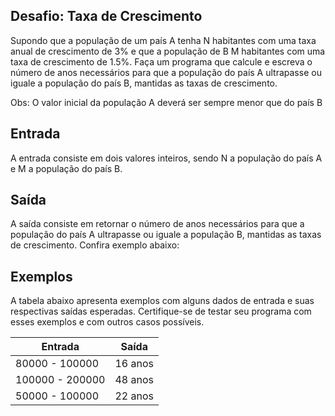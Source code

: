 ## **Desafio**: Taxa de Crescimento

Supondo que a população de um país A tenha N habitantes com uma taxa anual de crescimento de 3% e que a população de B M habitantes com uma taxa de crescimento de 1.5%. Faça um programa que calcule e escreva o número de anos necessários para que a população do país A ultrapasse ou iguale a população do país B, mantidas as taxas de crescimento.

Obs: O valor inicial da população A deverá ser sempre menor que do país B

## **Entrada**

A entrada consiste em dois valores inteiros, sendo N a população do país A e M a população do país B.

## **Saída**

A saída consiste em retornar o número de anos necessários para que a população do país A ultrapasse ou iguale a população B, mantidas as taxas de crescimento. Confira exemplo abaixo:

## **Exemplos**

A tabela abaixo apresenta exemplos com alguns dados de entrada e suas respectivas saídas esperadas. Certifique-se de testar seu programa com esses exemplos e com outros casos possíveis.

| Entrada         | Saída   |
| --------------- | ------- |
| 80000 - 100000  | 16 anos |
| 100000 - 200000 | 48 anos |
| 50000 - 100000  | 22 anos |